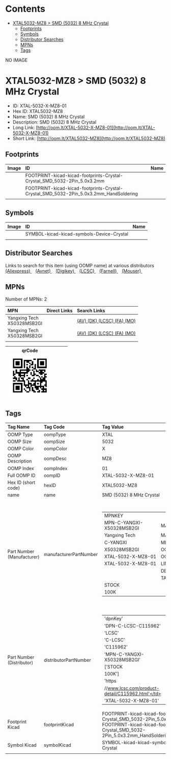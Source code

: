 



Contents
========

* [XTAL5032-MZ8 > SMD (5032) 8 MHz Crystal](#xtal5032-mz8--smd-5032-8-mhz-crystal)
	* [Footprints](#footprints)
	* [Symbols](#symbols)
	* [Distributor Searches](#distributor-searches)
	* [MPNs](#mpns)
	* [Tags](#tags)
  
NO IMAGE  
# XTAL5032-MZ8 > SMD (5032) 8 MHz Crystal

- ID: XTAL-5032-X-MZ8-01
- Hex ID: XTAL5032-MZ8
- Name: SMD (5032) 8 MHz Crystal
- Description: SMD (5032) 8 MHz Crystal
- Long Link: [http://oom.lt/XTAL-5032-X-MZ8-01](http://oom.lt/XTAL-5032-X-MZ8-01)
- Short Link: [http://oom.lt/XTAL5032-MZ8](http://oom.lt/XTAL5032-MZ8)

## Footprints
  

|Image|ID|Name|
| :--- | :--- | :--- |
||FOOTPRINT-kicad-kicad-footprints-Crystal-Crystal_SMD_5032-2Pin_5.0x3.2mm||
||FOOTPRINT-kicad-kicad-footprints-Crystal-Crystal_SMD_5032-2Pin_5.0x3.2mm_HandSoldering||
||||

## Symbols
  

|Image|ID|Name|
| :--- | :--- | :--- |
|![]()|SYMBOL-kicad-kicad-symbols-Device-Crystal||
||||

## Distributor Searches
  
Links to search for this item (using OOMP name) at various distributors  
[(Aliexpress) ](https://www.aliexpress.com/wholesale?SearchText=1117SMD+5032+8+MHz+Crystal)&nbsp;&nbsp;&nbsp;[(Avnet) ](https://www.avnet.com/shop/us/search/SMD+5032+8+MHz+Crystal)&nbsp;&nbsp;&nbsp;[(Digikey) ](https://www.digikey.co.uk/en/products/result?s=SMD+5032+8+MHz+Crystal)&nbsp;&nbsp;&nbsp;[(LCSC) ](https://www.lcsc.com/search?q=SMD+5032+8+MHz+Crystal)&nbsp;&nbsp;&nbsp;[(Farnell) ](https://uk.farnell.com/search?st=SMD+5032+8+MHz+Crystal)&nbsp;&nbsp;&nbsp;[(Mouser) ](https://www.mouser.com/c/?q=SMD+5032+8+MHz+Crystal)&nbsp;&nbsp;&nbsp;
## MPNs
  
Number of MPNs: 2  

|MPN|Direct Links|Search Links|
| :--- | :--- | :--- |
|Yangxing Tech<br>X50328MSB2GI||[(AV) ](https://www.avnet.com/shop/us/search/X50328MSB2GI)[(DK) ](https://www.digikey.co.uk/products/en?keywords=X50328MSB2GI)[(LCSC) ](https://www.lcsc.com/search?q=X50328MSB2GI)[(FA) ](https://uk.farnell.com/search?st=X50328MSB2GI)[(MO) ](https://www.mouser.com/c/?q=X50328MSB2GI)|
|Yangxing Tech<br>X50328MSB2GI||[(AV) ](https://www.avnet.com/shop/us/search/X50328MSB2GI)[(DK) ](https://www.digikey.co.uk/products/en?keywords=X50328MSB2GI)[(LCSC) ](https://www.lcsc.com/search?q=X50328MSB2GI)[(FA) ](https://uk.farnell.com/search?st=X50328MSB2GI)[(MO) ](https://www.mouser.com/c/?q=X50328MSB2GI)|
||||
  

|qrCode<br>[![](https://raw.githubusercontent.com/oomlout/oomlout_OOMP_parts_V2/main/XTAL/5032/X/MZ8/01/qrCode_140.png)](https://github.com/oomlout/oomlout_OOMP_parts_V2/tree/main/XTAL/5032/X/MZ8/01/qrCode.png)||||
| :---: | :---: | :---: | :---: |

## Tags
  

|Tag Name|Tag Code|Tag Value|
| :--- | :--- | :--- |
|OOMP Type|oompType|XTAL|
|OOMP Size|oompSize|5032|
|OOMP Color|oompColor|X|
|OOMP Description|oompDesc|MZ8|
|OOMP Index|oompIndex|01|
|Full OOMP ID|oompID|XTAL-5032-X-MZ8-01|
|Hex ID (short code)|hexID|XTAL5032-MZ8|
|name|name|SMD (5032) 8 MHz Crystal|
|Part Number (Manufacturer)|manufacturerPartNumber|<table><tr><td>MPNKEY</td></tr><tr><td> MPN-C-YANGXI-X50328MSB2GI</td><td> MANUFACTURER</td></tr><tr><td> Yangxing Tech</td><td> MANUCODE</td></tr><tr><td> C-YANGXI</td><td> MPN</td></tr><tr><td> X50328MSB2GI</td><td> OOMPIDPARTIAL</td></tr><tr><td> XTAL-5032-X-MZ8-01</td><td> OOMPID</td></tr><tr><td> XTAL-5032-X-MZ8-01</td><td> LINK</td></tr><tr><td> </td><td> DESCRIPTION</td></tr><tr><td> </td><td> TAGS</td></tr><tr><td> STOCK</td></tr><tr><td>100K</td></tr></table></td><td> <table><tr><td>MPNKEY</td></tr><tr><td> MPN-C-YANGXI-X50328MSB2GI</td><td> MANUFACTURER</td></tr><tr><td> Yangxing Tech</td><td> MANUCODE</td></tr><tr><td> C-YANGXI</td><td> MPN</td></tr><tr><td> X50328MSB2GI</td><td> OOMPIDPARTIAL</td></tr><tr><td> XTAL-5032-X-MZ8-01</td><td> OOMPID</td></tr><tr><td> XTAL-5032-X-MZ8-01</td><td> LINK</td></tr><tr><td> </td><td> DESCRIPTION</td></tr><tr><td> </td><td> TAGS</td></tr><tr><td> STOCK</td></tr><tr><td>100K</td></tr></table>|
|Part Number (Distributor)|distributorPartNumber|<table><tr><td>'dpnKey'</td></tr><tr><td> 'DPN-C-LCSC-C115962'</td><td> 'DISTRIBUTOR'</td></tr><tr><td> 'LCSC'</td><td> 'DISTRCODE'</td></tr><tr><td> 'C-LCSC'</td><td> 'DPN'</td></tr><tr><td> 'C115962'</td><td> 'MPN'</td></tr><tr><td> 'MPN-C-YANGXI-X50328MSB2GI'</td><td> 'TAGS'</td></tr><tr><td> ['STOCK</td></tr><tr><td>100K']</td><td> 'LINK'</td></tr><tr><td> 'https</td></tr><tr><td>//www.lcsc.com/product-detail/C115962.html'</td><td> 'OOMPID'</td></tr><tr><td> 'XTAL-5032-X-MZ8-01'</td></tr></table>|
|Footprint Kicad|footprintKicad|FOOTPRINT-kicad-kicad-footprints-Crystal-Crystal_SMD_5032-2Pin_5.0x3.2mm, FOOTPRINT-kicad-kicad-footprints-Crystal-Crystal_SMD_5032-2Pin_5.0x3.2mm_HandSoldering|
|Symbol Kicad|symbolKicad|SYMBOL-kicad-kicad-symbols-Device-Crystal|
||||
